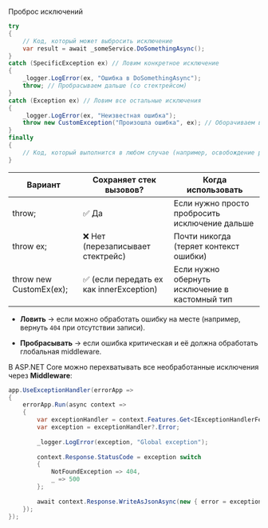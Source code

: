 Проброс исключений

```csharp
try
{
    // Код, который может выбросить исключение
    var result = await _someService.DoSomethingAsync();
}
catch (SpecificException ex) // Ловим конкретное исключение
{
    _logger.LogError(ex, "Ошибка в DoSomethingAsync");
    throw; // Пробрасываем дальше (со стектрейсом)
}
catch (Exception ex) // Ловим все остальные исключения
{
    _logger.LogError(ex, "Неизвестная ошибка");
    throw new CustomException("Произошла ошибка", ex); // Оборачиваем в кастомное исключение
}
finally
{
    // Код, который выполнится в любом случае (например, освобождение ресурсов)
}
```


| Вариант                 | Сохраняет стек вызовов?                 | Когда использовать                             |
|-------------------------|-----------------------------------------|------------------------------------------------|
| throw;                  | ✅ Да                                    | Если нужно просто пробросить исключение дальше |
| throw ex;               | ❌ Нет (перезаписывает стектрейс)        | Почти никогда (теряет контекст ошибки)         |
| throw new CustomEx(ex); | ✅ (если передать ex как innerException) | Если нужно обернуть исключение в кастомный тип |
- **Ловить** → если можно обработать ошибку на месте (например, вернуть `404` при отсутствии записи).
    
- **Пробрасывать** → если ошибка критическая и её должна обработать глобальная middleware.

В ASP.NET Core можно перехватывать все необработанные исключения через **Middleware**:

```csharp
app.UseExceptionHandler(errorApp =>
{
    errorApp.Run(async context =>
    {
        var exceptionHandler = context.Features.Get<IExceptionHandlerFeature>();
        var exception = exceptionHandler?.Error;
        
        _logger.LogError(exception, "Global exception");
        
        context.Response.StatusCode = exception switch
        {
            NotFoundException => 404,
            _ => 500
        };
        
        await context.Response.WriteAsJsonAsync(new { error = exception?.Message });
    });
});
```